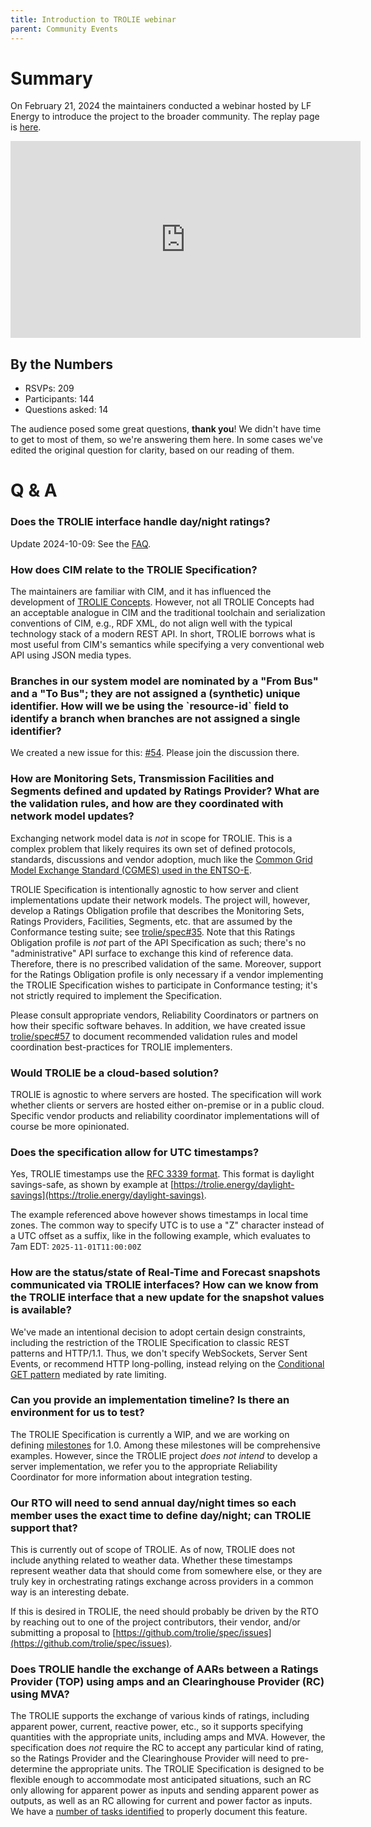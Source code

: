 ```yaml
---
title: Introduction to TROLIE webinar
parent: Community Events
---
```


# Summary

On February 21, 2024 the maintainers conducted a webinar hosted by LF Energy to
introduce the project to the broader community. The replay page is [here][recap].

<iframe width="560" height="315"
src="https://www.youtube.com/embed/RRXwD8nyokc?si=qtT_ofwjmpGJITX6"
title="YouTube video player" frameborder="0" allow="accelerometer; autoplay;
clipboard-write; encrypted-media; gyroscope; picture-in-picture; web-share"
allowfullscreen></iframe>

## By the Numbers

* RSVPs: 209
* Participants: 144
* Questions asked: 14

The audience posed some great questions, **thank you**! We didn't have time to
get to most of them, so we're answering them here. In some cases we've edited
the original question for clarity, based on our reading of them.

# Q & A

### Does the TROLIE interface handle day/night ratings?

Update 2024-10-09: See the
[FAQ](../faq.md#does-the-trolie-interface-handle-daynight-ratings).

### How does CIM relate to the TROLIE Specification?

The maintainers are familiar with CIM, and it has influenced the development of
[TROLIE Concepts](https://trolie.energy/concepts). However, not all TROLIE
Concepts had an acceptable analogue in CIM and the traditional toolchain and
serialization conventions of CIM, e.g., RDF XML, do not align well with the
typical technology stack of a modern REST API. In short, TROLIE borrows what is
most useful from CIM's semantics while specifying a very conventional web API
using JSON media types.


<h3 id="branch-names">Branches in our system model are nominated by a "From Bus" and a
"To Bus"; they are not assigned a (synthetic) unique identifier. How will we
be using the `resource-id` field to identify a branch when branches are not
assigned a single identifier?</h3>

We created a new issue for this: [#54](https://github.com/trolie/spec/issues/54).
Please join the discussion there.

<h3 id="monitoring-sets"> How are Monitoring Sets, Transmission Facilities and Segments defined and
updated by Ratings Provider? What are the validation rules, and how are they
coordinated with network model updates?</h3>

Exchanging network model data is _not_ in scope for TROLIE. This is a
complex problem that likely requires its own set of defined protocols,
standards, discussions and vendor adoption, much like the [Common Grid Model
Exchange Standard (CGMES) used in the
ENTSO-E](https://www.entsoe.eu/data/cim/cim-for-grid-models-exchange/). 

TROLIE Specification is intentionally agnostic to how server and client
implementations update their network models. The project will, however, develop
a Ratings Obligation profile that describes the Monitoring Sets, Ratings
Providers, Facilities, Segments, etc. that are assumed by the Conformance
testing suite; see [trolie/spec#35](https://github.com/trolie/spec/issues/35).
Note that this Ratings Obligation profile is *not* part of the API Specification
as such; there's no "administrative" API surface to exchange this kind of
reference data. Therefore, there is no prescribed validation of the same.
Moreover, support for the Ratings Obligation profile is only necessary if a
vendor implementing the TROLIE Specification wishes to participate in
Conformance testing; it's not strictly required to implement the Specification.

Please consult appropriate vendors, Reliability Coordinators or partners on how
their specific software behaves.  In addition, we have created issue
[trolie/spec#57](https://github.com/trolie/spec/issues/57) to document
recommended validation rules and model coordination best-practices for TROLIE
implementers.

### Would TROLIE be a cloud-based solution?

TROLIE is agnostic to where servers are hosted. The specification will work
whether clients or servers are hosted either on-premise or in a public cloud.
Specific vendor products and reliability coordinator implementations will of
course be more opinionated.

### Does the specification allow for UTC timestamps?

Yes, TROLIE timestamps use the [RFC 3339
format](https://www.rfc-editor.org/rfc/rfc3339). This format is daylight
savings-safe, as shown by example at
[https://trolie.energy/daylight-savings](https://trolie.energy/daylight-savings).

The example referenced above however shows timestamps in local time zones.  The
common way to specify UTC is to use a "Z" character instead of a UTC offset as a
suffix, like in the following example, which evaluates to 7am EDT: `2025-11-01T11:00:00Z`

<h3 id="get-updated-snapshots">How are the status/state of Real-Time and Forecast snapshots communicated
via TROLIE interfaces? How can we know from the TROLIE interface that a new
update for the snapshot values is available?</h3>

We've made an intentional decision to adopt certain design constraints,
including the restriction of the TROLIE Specification to classic REST patterns
and HTTP/1.1. Thus, we don't specify WebSockets, Server Sent Events, or
recommend HTTP long-polling, instead relying on the [Conditional GET
pattern](../articles/conditional-GET)
mediated by rate limiting.

### Can you provide an implementation timeline? Is there an environment for us to test?

The TROLIE Specification is currently a WIP, and we are working on defining
[milestones](https://github.com/trolie/spec/milestones) for 1.0. Among these
milestones will be comprehensive examples.  However, since the TROLIE project
*does not intend* to develop a server implementation, we refer you to the
appropriate Reliability Coordinator for more information about integration
testing.

### Our RTO will need to send annual day/night times so each member uses the exact time to define day/night; can TROLIE support that?

This is currently out of scope of TROLIE. As of now, TROLIE does not include
anything related to weather data.  Whether these timestamps represent weather
data that should come from somewhere else, or they are truly key in
orchestrating ratings exchange across providers in a common way is an
interesting debate.

If this is desired in TROLIE, the need should probably be driven by the RTO by
reaching out to one of the project contributors, their vendor, and/or submitting
a proposal to
[https://github.com/trolie/spec/issues](https://github.com/trolie/spec/issues).

### Does TROLIE handle the exchange of AARs between a Ratings Provider (TOP) using amps and an Clearinghouse Provider (RC) using MVA?

The TROLIE supports the exchange of various kinds of ratings, including apparent
power, current, reactive power, etc., so it supports specifying quantities with
the appropriate units, including amps and MVA. However, the specification does
*not* require the RC to accept any particular kind of rating, so the Ratings
Provider and the Clearinghouse Provider will need to pre-determine the
appropriate units. The TROLIE Specification is designed to be flexible enough to
accommodate most anticipated situations, such an RC only allowing for apparent
power as inputs and sending apparent power as outputs, as well as an RC allowing
for current and power factor as inputs. We have a [number of tasks
identified](https://github.com/trolie/spec/issues/43) to properly document this
feature. 

[recap]: https://community.linuxfoundation.org/events/details/lfhq-lf-energy-presents-webinar-introduction-to-trolie
